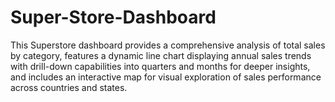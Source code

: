 # Super-Store-Dashboard
This Superstore dashboard provides a comprehensive analysis of total sales by category, features a dynamic line chart displaying annual sales trends with drill-down capabilities into quarters and months for deeper insights, and includes an interactive map for visual exploration of sales performance across countries and states.
